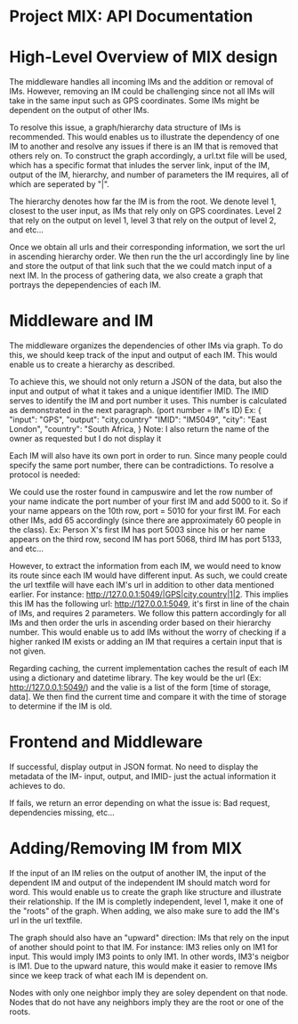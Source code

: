 # Project MIX: API Documentation

# High-Level Overview of MIX design 
The middleware handles all incoming IMs and the addition or removal of IMs. However, removing an IM could be challenging since not all IMs will take in the same input such as GPS coordinates. Some IMs might be dependent on the output of other IMs. 

To resolve this issue, a graph/hierarchy data structure of IMs is recommended. This would enables us to illustrate the dependency of one IM to another and resolve any issues if there is an IM that is removed that others rely on. To construct the graph accordingly, a url.txt file will be used, which has a specific format that inludes the server link, input of the IM, output of the IM, hierarchy, and number of parameters the IM requires, all of which are seperated by "|".

The hierarchy denotes how far the IM is from the root. We denote level 1, closest to the user input, as IMs that rely only on GPS coordinates. Level 2 that rely on the output on level 1, level 3 that rely on the output of level 2, and etc...

Once we obtain all urls and their corresponding information, we sort the url in ascending hierarchy order. We then run the the url accordingly line by line and store the output of that link such that the we could match input of a next IM. In the process of gathering data, we also create a graph that portrays the depependencies of each IM. 



# Middleware and IM
The middleware organizes the dependencies of other IMs via graph. To do this, we should keep track of the input and output of each IM. This would enable us to create a hierarchy as described. 

To achieve this, we should not only return a JSON of the data, but also the input and output of what it takes and a unique identifier IMID. The IMID serves to identify the IM and port number it uses. This number is calculated as demonstrated in the next paragraph. (port number = IM's ID)
Ex:  {
        "input": "GPS",
        "output": "city,country"
        "IMID": "IM5049",
        "city": "East London",
        "country": "South Africa,
     }
Note: I also return the name of the owner as requested but I do not display it

Each IM will also have its own port in order to run. Since many people could specify the same port number, there can be contradictions. To resolve a protocol is needed:

We could use the roster found in campuswire and let the row number of your name indicate the port number of your first IM and add 5000 to it. So if your name appears on the 10th row, port = 5010 for your first IM. For each other IMs, add 65 accordingly (since there are approximately 60 people in the class). Ex: Person X's first IM has port 5003 since his or her name appears on the third row, second IM has port 5068, third IM has port 5133, and etc...

However, to extract the information from each IM, we would need to know its route since each IM would have different input. As such, we could create the url textfile will have each IM's url in addition to other data mentioned earlier. For instance: http://127.0.0.1:5049/|GPS|city,country|1|2. 
This implies this IM has the following url: http://127.0.0.1:5049, it's first in line of the chain of IMs, and requires 2 parameters. We follow this pattern accordingly for all IMs and then order the urls in ascending order based on their hierarchy number. This would enable us to add IMs without the worry of checking if a higher ranked IM exists or adding an IM that requires a certain input that is not given.

Regarding caching, the current implementation caches the result of each IM using a dictionary and datetime library. The key would be the url (Ex: http://127.0.0.1:5049/) and the valie is a list of the form [time of storage, data]. We then find the current time and compare it with the time of storage to determine if the IM is old. 


# Frontend and Middleware
If successful, display output in JSON format. No need to display the metadata of the IM- input, output, and IMID- just the actual information it achieves to do.

If fails, we return an error depending on what the issue is: Bad request, dependencies missing, etc...


# Adding/Removing IM from MIX
If the input of an IM relies on the output of another IM, the input of the dependent IM and output of the independent IM should match word for word. This would enable us to create the graph like structure and illustrate their relationship. If the IM is completly independent, level 1, make it one of the "roots" of the graph. When adding, we also make sure to add the IM's url in the url textfile. 

The graph should also have an "upward" direction: IMs that rely on the input of another should point to that IM. For instance: IM3 relies only on IM1 for input. This would imply IM3 points to only IM1. In other words, IM3's neigbor is IM1. 
Due to the upward nature, this would make it easier to remove IMs since we keep track of what each IM is dependent on. 

Nodes with only one neighbor imply they are soley dependent on that node. Nodes that do not have any neighbors imply they are the root or one of the roots. 

